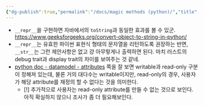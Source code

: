 ```yaml
---
{"dg-publish":true,"permalink":"/docs/magic methods (python)/","title":"magic methods (python)"}
---
```



- `__repr__`을 구현하면 자바에서의 `toString`과 동일한 효과를 볼 수 있군. https://www.geeksforgeeks.org/convert-object-to-string-in-python/
- `__repr__`는 유효한 파이썬 표현식 형태의 문자열을 리턴하도록 권장하는 반면, `__str__`는 그런 제안사항은 없고 걍 아무렇게나 출력하면 된다. 마치 러스트의 debug trait과 display trait의 차이를 보여주는 것 같네.
- [python doc - datamodel - attributes](https://docs.python.org/3/reference/datamodel.html#index-32) 쪽을 잘 보면 writable과 read-only 구분이 정해져 있는데, 물론 거의 대다수는 writable이지만, read-only의 경우, 사용자가 해당 attribute를 재정의 할 수 없다는 것을 의미한다. 
	- [!] 추가적으로 사용자는 read-only attribute를 만들 수 없는 것으로 보인다. 아직 확실하지 않으니 조사가 좀 더 필요해보인다.
